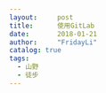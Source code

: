 ```yaml
---
layout:     post
title:      使用GitLab
date:       2018-01-21
author:     "FridayLi"
catalog: true
tags:
  - 山野
  - 徒步
---
```


